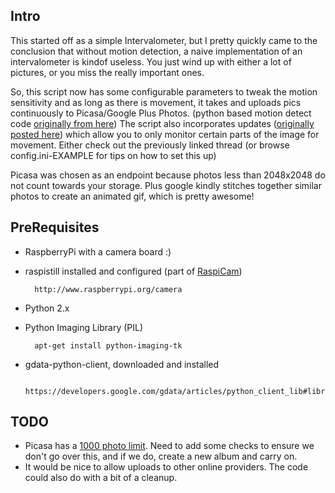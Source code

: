 Intro
-----

This started off as a simple Intervalometer, but I pretty quickly came to the conclusion that without motion detection, a naive implementation of an intervalometer is kindof useless. You just wind up with either a lot of pictures, or you miss the really important ones.

So, this script now has some configurable parameters to tweak the motion sensitivity and as long as there is movement, it takes and uploads pics continuously to Picasa/Google Plus Photos. (python based motion detect code [originally from here](http://www.raspberrypi.org/phpBB3/viewtopic.php?p=358259#p362915))
The script also incorporates updates ([originally posted here](http://www.raspberrypi.org/phpBB3/viewtopic.php?p=391583#p391583)) which allow you to only monitor certain parts of the image for movement. Either check out the previously linked thread (or browse config.ini-EXAMPLE for tips on how to set this up)

Picasa was chosen as an endpoint because photos less than 2048x2048 do not count towards your storage.
Plus google kindly stitches together similar photos to create an animated gif, which is pretty awesome!

PreRequisites
--------------

* RaspberryPi with a camera board :)
* raspistill installed and configured (part of [RaspiCam](https://github.com/raspberrypi/userland/tree/master/host_applications/linux/apps/raspicam))

        http://www.raspberrypi.org/camera
        
* Python 2.x
* Python Imaging Library (PIL)

        apt-get install python-imaging-tk
        
* gdata-python-client, downloaded and installed

        https://developers.google.com/gdata/articles/python_client_lib#library
        
TODO
----

* Picasa has a [1000 photo limit](https://support.google.com/picasa/answer/43879?hl=fi). Need to add some checks to ensure we don't go over this, and if we do, create a new album and carry on.
* It would be nice to allow uploads to other online providers. The code could also do with a bit of a cleanup.
